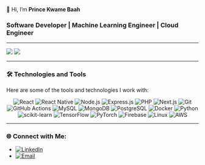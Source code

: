 👋 Hi, I’m **Prince Kwame Baah**

### Software Developer | Machine Learning Engineer | Cloud Engineer

---
<img src="https://skillicons.dev/icons?i=react,bootstrap,mui,html,css,vscode,github,figma,tailwind,git,react native,tensorflow,pytorch" />
<img src="https://skillicons.dev/icons?i=nodejs,python,javascript,typescript,express,firebase,mongodb,java,nextjs,mysql,flask,nestjs,scikit learn" /><br>

---

### 🛠️ Technologies and Tools

Here are some of the tools and technologies I work with:

<p align="center">
  <img src="https://img.shields.io/badge/React-%2320232a.svg?style=for-the-badge&logo=react&logoColor=%2361DAFB" alt="React" />
  <img src="https://img.shields.io/badge/React%20Native-20232A?style=for-the-badge&logo=react&logoColor=%2361DAFB" alt="React Native" />
  <img src="https://img.shields.io/badge/Node.js-43853D?style=for-the-badge&logo=node.js&logoColor=white" alt="Node.js" />
  <img src="https://img.shields.io/badge/Express.js-%23000000?style=for-the-badge&logo=express&logoColor=white" alt="Express.js" />
  <img src="https://img.shields.io/badge/PHP-%23777BB4?style=for-the-badge&logo=php&logoColor=white" alt="PHP" />
  <img src="https://img.shields.io/badge/Next.js-%23000000?style=for-the-badge&logo=next.js&logoColor=white" alt="Next.js" />
  <img src="https://img.shields.io/badge/Git-%23F05032?style=for-the-badge&logo=git&logoColor=white" alt="Git" />
  <img src="https://img.shields.io/badge/GitHub%20Actions-%232671E5?style=for-the-badge&logo=github-actions&logoColor=white" alt="GitHub Actions" />
  <img src="https://img.shields.io/badge/MySQL-%234F5D95?style=for-the-badge&logo=mysql&logoColor=white" alt="MySQL" />
  <img src="https://img.shields.io/badge/MongoDB-%2347A248?style=for-the-badge&logo=mongodb&logoColor=white" alt="MongoDB" />
  <img src="https://img.shields.io/badge/PostgreSQL-%234F5D95?style=for-the-badge&logo=postgresql&logoColor=white" alt="PostgreSQL" />
  <img src="https://img.shields.io/badge/Docker-%230db7ed?style=for-the-badge&logo=docker&logoColor=white" alt="Docker" />
  <img src="https://img.shields.io/badge/Python-3776AB?style=for-the-badge&logo=python&logoColor=white" alt="Python" />
  <img src="https://img.shields.io/badge/scikit-learn-%23F7931E?style=for-the-badge&logo=scikit-learn&logoColor=white" alt="scikit-learn" />
  <img src="https://img.shields.io/badge/TensorFlow-%23FF6F00?style=for-the-badge&logo=tensorflow&logoColor=white" alt="TensorFlow" />
  <img src="https://img.shields.io/badge/PyTorch-%23EE4C2C?style=for-the-badge&logo=pytorch&logoColor=white" alt="PyTorch" />
  <img src="https://img.shields.io/badge/Firebase-039BE5?style=for-the-badge&logo=firebase&logoColor=white" alt="Firebase" />
  <img src="https://img.shields.io/badge/Linux-FCC624?style=for-the-badge&logo=linux&logoColor=black" alt="Linux" />
  <img src="https://img.shields.io/badge/AWS-%23FF9900.svg?style=for-the-badge&logo=amazon-aws&logoColor=white" alt="AWS" />
</p>

---

### 🌐 Connect with Me:

- [![LinkedIn](https://img.shields.io/badge/LinkedIn-%230A66C2?style=for-the-badge&logo=linkedin&logoColor=white)](https://www.linkedin.com/in/prince-baah-813330235/)
- [![Email](https://img.shields.io/badge/Email-%23D14836?style=for-the-badge&logo=gmail&logoColor=white)](mailto:baahhprince79@gmail.com)
